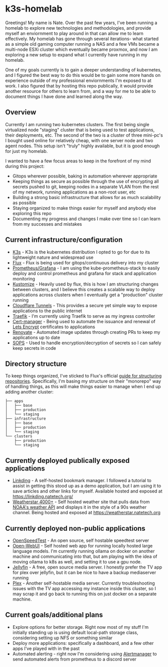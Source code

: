 # k3s-homelab

Greetings! My name is Nate. Over the past few years, I've been running a homelab to explore new technologies and methodologies, and provide myself an enviornment to play around in that can allow me to learn effectively. My homelab has gone through several iterations- what started as a simple old gaming computer running a NAS and a few VMs became a multi-node ESXi cluster which eventually became proxmox, and now I am exploring a new setup to expand what I currently have running in my homelab.

One of my goals currently is to gain a deeper understanding of kubernetes, and I figured the best way to do this would be to gain some more hands on experience outside of my professional enviornments I'm exposed to at work. I also figured that by hosting this repo publically, it would provide another resource for others to learn from, and a way for me to be able to document things I have done and learned along the way.

## Overview

Currently I am running two kubernetes clusters. The first being single virtualized node "staging" cluster that is being used to test applications, their deployments, etc. The second of the two is a cluster of three mini-pc's I bought used online for relatively cheap, with one server node and two agent nodes. This setup isn't "truly" highly available, but it is good enough for just my homelab.

 I wanted to have a few focus areas to keep in the forefront of my mind during this project:

- Gitops wherever possible, baking in automation wherever appropriate
- Keeping things as secure as possible through the use of encrypting all secrets pushed to git, keeping nodes in a separate VLAN from the rest of my network, running applications as a non-root user, etc
- Building a strong basic infrastructure that allows for as much scalability as possible
- Staying organized to make things easier for myself and anybody else exploring this repo
- Documenting my progress and changes I make over time so I can learn from my successes and mistakes

## Current infrastructure/configuration

- [K3s](https://k3s.io/) - K3s is the kubernetes distribution I opted to go for due to its lightweight nature and widespread use
- [Flux](https://fluxcd.io/) - Flux is being used for gitops/continuous delivery into my cluster
- [Prometheus/Grafana](https://github.com/prometheus-community/helm-charts/tree/main) - I am using the kube-prometheus-stack to easily deploy and control prometheus and grafana for stack and application monitoring
- [Kustomize](https://kustomize.io/) - Heavily used by flux, this is how I am structuring changes between clusters, and I believe this creates a scalable way to deploy applications across clusters when I eventually get a "production" cluster running
- [Cloudflare Tunnels](https://developers.cloudflare.com/cloudflare-one/connections/connect-networks/) - This provides a secure yet simple way to expose applications to the public internet
- [Traefik](https://github.com/traefik/traefik) - I'm currently using Traefik to serve as my ingress controller
- [Cert-manager](https://cert-manager.io/) - Being used to automate the issuance and renewal of [Lets Encrypt](https://letsencrypt.org/) certificates to applications
- [Renovate](https://github.com/renovatebot/renovate) - Automated image updates through creating PRs to keep my applications up to date
- [SOPS](https://fluxcd.io/flux/guides/mozilla-sops/) - Used to handle encryption/decryption of secrets so I can safely keep secrets in code

## Directory structure

To keep things organized, I've sticked to Flux's official [guide for structuring repositories](https://fluxcd.io/flux/guides/repository-structure/). Specifically, I'm basing my structure on their "monorepo" way of handling things, as this will make things easier to manage when I end up adding another cluster:

```
├── apps
│   ├── base
│   ├── production 
│   └── staging
├── infrastructure
│   ├── base
│   ├── production 
│   └── staging
└── clusters
    ├── production
    └── staging
```

## Currently deployed publically exposed applications

- [Linkding](https://github.com/sissbruecker/linkding) - A self-hosted bookmark manager. I followed a tutorial to assist in getting this stood up as a demo application, but I am using it to save articles and other links for myself. Available hosted and exposed at https://linkding.natetech.org/
- [Weatherstar 4000+](https://github.com/netbymatt/ws4kp) - Self hosted weather site that pulls data from [NOAA's weather API](https://www.weather.gov/documentation/services-web-api) and displays it in the style of a 90s weather channel. Being hosted and exposed at https://weatherstar.natetech.org

## Currently deployed non-public applications

- [OpenSpeedTest](https://github.com/openspeedtest/Speed-Test) - An open source, self hostable speedtest server
- [Open-WebUI](https://github.com/open-webui/open-webui?tab=readme-ov-file#open-webui-) - Self hosted web app for running locally hosted large language models. I'm currently running ollama on docker on another machine and communicating into that, but am playing with the idea of moving ollama to k8s as well, and setting it to use a gpu node.
- [Jellyfin](https://jellyfin.org/) - A free, open source media server. I honestly prefer the TV app for plex over jellyfin, but it can be nice to have a backup mediaserver running
- [Plex](https://www.plex.tv/) - Another self-hostable media server. Currently troubleshooting issues with the TV app accessing my instance inside this cluster, so I may scrap it and go back to running this on just docker on a separate machine.

## Current goals/additional plans

- Explore options for better storage. Right now most of my stuff I'm initially standing up is using default local-path storage class, considering setting up NFS or something similar
- Deploy more applications: specifically a dashboard, and a few other apps I've played with in the past
- Automated alerting - right now I'm considering using [Alertmanager](https://prometheus.io/docs/alerting/latest/alertmanager/) to send automated alerts from prometheus to a discord server